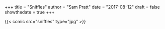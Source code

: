 +++
title = "Sniffles"
author = "Sam Pratt"
date = "2017-08-12"
draft = false
showthedate = true
+++

{{< comic src="sniffles" type="jpg" >}}
